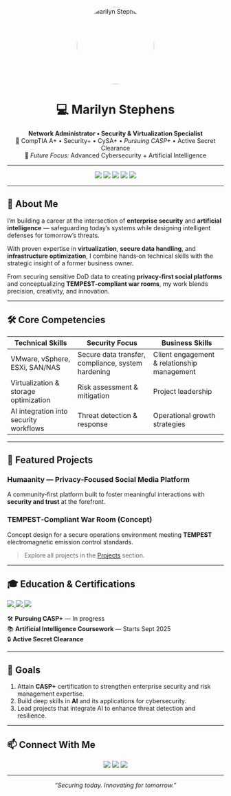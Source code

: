 <p align="center">
  <img src="./assets/profile.jpg" alt="Marilyn Stephens" width="180" style="border-radius:50%;">
</p>

<h1 align="center">💻 Marilyn Stephens</h1>
<p align="center">
  <b>Network Administrator • Security & Virtualization Specialist</b><br>
  🔐 CompTIA A+ • Security+ • CySA+ • <i>Pursuing CASP+</i> • Active Secret Clearance<br>
  🎯 <i>Future Focus:</i> Advanced Cybersecurity + Artificial Intelligence
</p>

---

<p align="center">
  <a href="https://www.linkedin.com/in/marilynstephens/"><img src="https://img.shields.io/badge/LinkedIn-Connect-blue?logo=linkedin"></a>
  <a href="https://github.com/marilyn2015"><img src="https://img.shields.io/badge/GitHub-Follow-black?logo=github"></a>
  <a href="mailto:marilyn_stephens@hotmail.com"><img src="https://img.shields.io/badge/Email-Contact%20Me-red?logo=gmail"></a>
  <a href="https://1drv.ms/w/c/67a9c8173eaa3099/ETsfLuyTrEBOji6BGwJRNxMBHdq7vXjM2q-walKgxw62JQ"><img src="https://img.shields.io/badge/📄_View%20Resume-Click_Here-success"></a>
  <img src="https://img.shields.io/badge/Status-Open%20to%20Opportunities-brightgreen">
</p>

---

## 🚀 About Me
I’m building a career at the intersection of **enterprise security** and **artificial intelligence** — safeguarding today’s systems while designing intelligent defenses for tomorrow’s threats.

With proven expertise in **virtualization**, **secure data handling**, and **infrastructure optimization**, I combine hands‑on technical skills with the strategic insight of a former business owner.

From securing sensitive DoD data to creating **privacy‑first social platforms** and conceptualizing **TEMPEST‑compliant war rooms**, my work blends precision, creativity, and innovation.

---

## 🛠 Core Competencies

| **Technical Skills** | **Security Focus** | **Business Skills** |
|----------------------|--------------------|---------------------|
| VMware, vSphere, ESXi, SAN/NAS | Secure data transfer, compliance, system hardening | Client engagement & relationship management |
| Virtualization & storage optimization | Risk assessment & mitigation | Project leadership |
| AI integration into security workflows | Threat detection & response | Operational growth strategies |

---

## 📌 Featured Projects

### **Humaanity** — Privacy‑Focused Social Media Platform  
A community‑first platform built to foster meaningful interactions with **security and trust** at the forefront.

### **TEMPEST‑Compliant War Room (Concept)**  
Concept design for a secure operations environment meeting **TEMPEST** electromagnetic emission control standards.

> Explore all projects in the [Projects](./projects.md) section.

---

## 🎓 Education & Certifications

<a href="https://www.credly.com/badges/COMP001022129609" target="_blank">
  <img src="https://img.shields.io/badge/CompTIA-A%2B-orange?logo=comptia">
</a>  
<a href="https://www.credly.com/badges/yyyyyyyy-yyyy-yyyy-yyyy-yyyyyyyyyyyy" target="_blank">
  <img src="https://img.shields.io/badge/CompTIA-Security%2B-red?logo=comptia">
</a>  
<a href="https://www.credly.com/badges/zzzzzzzz-zzzz-zzzz-zzzz-zzzzzzzzzzzz" target="_blank">
  <img src="https://img.shields.io/badge/CompTIA-CySA%2B-blue?logo=comptia">
</a>  

🛠 **Pursuing CASP+** — In progress  
📚 **Artificial Intelligence Coursework** — Starts Sept 2025  
🔒 **Active Secret Clearance**

---

## 🎯 Goals

1. Attain **CASP+** certification to strengthen enterprise security and risk management expertise.  
2. Build deep skills in **AI** and its applications for cybersecurity.  
3. Lead projects that integrate AI to enhance threat detection and resilience.

---

## 📫 Connect With Me

<p align="center">
  <a href="mailto:marilyn_stephens@hotmail.com"><img src="https://img.shields.io/badge/Email-Contact%20Me-red?logo=gmail"></a>  
  <a href="https://www.linkedin.com/in/marilynstephens/"><img src="https://img.shields.io/badge/LinkedIn-Profile-blue?logo=linkedin"></a>  
  <a href="https://github.com/marilyn2015"><img src="https://img.shields.io/badge/GitHub-Portfolio-black?logo=github"></a>
</p>

---

<p align="center"><i>“Securing today. Innovating for tomorrow.”</i></p>
